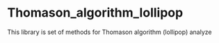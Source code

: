 # Thomason_algorithm_lollipop
This library is set of methods for Thomason algorithm (lollipop) analyze
